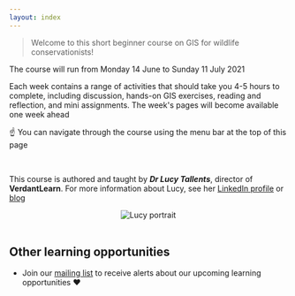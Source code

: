 ```yaml
---
layout: index
---
```


> Welcome to this short beginner course on GIS for wildlife conservationists!

The course will run from Monday 14 June to Sunday 11 July 2021

Each week contains a range of activities that should take you 4-5 hours to complete, including discussion, hands-on GIS exercises, reading and reflection, and mini assignments.  The week's pages will become available one week ahead

:point_up: You can navigate through the course using the menu bar at the top of this page

<br> 

This course is authored and taught by ***Dr Lucy Tallents***, director of **VerdantLearn**.  For more information about Lucy, see her [LinkedIn profile](https://uk.linkedin.com/in/lucytallents) or [blog](https://www.lucytallents.com/tags)

<center><img src="{{site.baseurl}}/src/img/LucyRainbowBridge_Square.jpeg" alt="Lucy portrait"></center>

<br> 

## Other learning opportunities

* Join our [mailing list](https://verdantlearn-courses.webflow.io/maillist) to receive alerts about our upcoming learning opportunities :heart:


